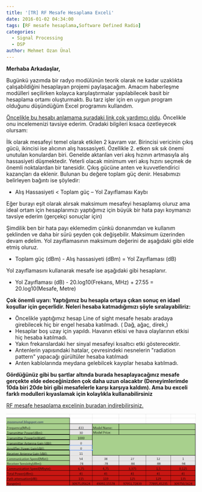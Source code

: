 ```yaml
---
title: '[TR] RF Mesafe Hesaplama Exceli'
date: 2016-01-02 04:34:00
tags: [RF mesafe hesaplama,Software Defined Radio]
categories:
  - Signal Processing
  - DSP
author: Mehmet Ozan Ünal
---
```


**Merhaba Arkadaşlar,**

Bugünkü yazımda bir radyo modülünün teorik olarak ne kadar uzaklıkta
çalışabildiğini hesaplayan projemi paylaşacağım. Amacım haberleşme modülleri
seçilirken kolayca karşılaştırmalar yapılabilecek basit bir hesaplama ortamı
oluşturmaktı. Bu tarz işler için en uygun program olduğunu düşündüğüm Excel
programını kullandım.

[Öncelikle bu hesabı anlamama şuradaki link çok yardımcı oldu](https://www.mikrodalgamuhendisi.com/index.php/rf-soru-cevap-anasayfa/90-yeni-baslayanlar-icin-iletisim-mesafesi-hesab).
Öncelikle onu incelemenizi tavsiye ederim. Oradaki bilgileri kısaca özetleyecek
olursam:

İlk olarak mesafeyi temel olarak etkilen 2 kavram var. Birincisi vericinin çıkış
gücü, ikincisi ise alıcının alış hassasiyeti. Özellikle 2\. etken sık sık önemi
unutulan konulardan biri. Genelde aktarılan veri akış hızının artmasıyla alış
hassasiyeti düşmektedir. Yeterli olacak minimum veri akış hızını seçmek de
önemli noktalardan bir tanesidir. Çıkış gücüne anten ve kuvvetlendirici
kazançları da eklenir. Bulunan bu değere toplam güç denir. Hesabımızı belirleyen
bağıntı ise şöyledir:

- Alış Hassasiyeti < Toplam güç – Yol Zayıflaması Kaybı

Eğer burayı eşit olarak alırsak maksimum mesafeyi hesaplamış oluruz ama ideal
ortam için hesaplarımızı yaptığımız için büyük bir hata payı koymanızı tavsiye
ederim (gerçekçi sonuçlar için)

Şimdilik ben bir hata payı eklemedim çünkü donanımdan ve kullanım şeklinden ve
daha bir sürü şeyden çok değişebilir. Maksimum üzerinden devam edelim. Yol
zayıflamasının maksimum değerini de aşağıdaki gibi elde etmiş oluruz.

- Toplam güç (dBm) - Alış hassasiyeti (dBm) = Yol Zayıflaması (dB)

Yol zayıflamasını kullanarak mesafe ise aşağıdaki gibi hesaplanır.

- Yol Zayıflaması (dB) - 20.log10(Frekans, MHz) + 27.55 = 20.log10(Mesafe,
  Metre)

**Çok önemli uyarı: Yaptığımız bu hesapla ortaya çıkan sonuç en idael koşullar
için geçerlidir. Neleri hesaba katmadığımızı şöyle sıralayabiliriz:**

- Öncelikle yaptığımız hesap Line of sight mesafe hesabı aradaya girebilecek hiç
  bir engel hesaba katılmadı. ( Dağ, ağaç, direk,)
- Hesaplar boş uzay için yapıldı. Havanın etkisi ve hava olaylarının etkisi hiç
  hesaba katılmadı.
- Yakın frekanslardaki her sinyal mesafeyi kısaltıcı etki gösterecektir.
- Antenlerin yapısındaki hatalar, çevresindeki nesnelerin "radiation pattern"
  yapacağı gürültüler hesaba katılmadı
- Anten kablolarında meydana gelebilcek kayıplar hesaba katılmadı.

**Gördüğünüz gibi bu şartlar altında burada hesaplayacağınız mesafe gerçekte
elde edeceğinizden çok daha uzun olacaktır (Deneyimlerimde 10da biri 20de biri
gibi mesafelerle karşı karşıya kaldım). Ama bu exceli farklı modulleri
kıyaslamak için kolaylıkla kullanabilirsiniz**

[RF mesafe hesaplama excelinin buradan indirebilirsiniz.](https://drive.google.com/file/d/0B5j__Lyt9ozbbU83Yy1IY2g3Tm8/view?usp=sharing)

![](Capture.png)
